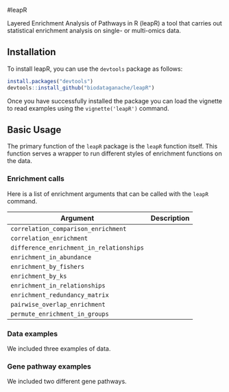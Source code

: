 #leapR

Layered Enrichment Analysis of Pathways in R (leapR) a tool that carries out statistical enrichment analysis on single- or multi-omics data.

## Installation
To install leapR, you can use the `devtools` package as follows:

``` R
install.packages("devtools")
devtools::install_github("biodataganache/leapR")
```

Once you have successfully installed the package you can load the vignette to read examples using the `vignette('leapR')` command.

## Basic Usage

The primary function of the `leapR` package is the `leapR` function itself. This function serves a wrapper to run different styles of enrichment functions on the data.

### Enrichment calls

Here is a list of enrichment arguments that can be called with the `leapR` command.

| Argument                                        | Description |   
| ---                                             | ----        |   
| `correlation_comparison_enrichment`             |             |   
| `correlation_enrichment`                        |             |   
| `difference_enrichment_in_relationships`        |             |   
| `enrichment_in_abundance`                       |             |   
| `enrichment_by_fishers`                         |             |   
| `enrichment_by_ks`||
| `enrichment_in_relationships`||
|`enrichment_redundancy_matrix`||
|`pairwise_overlap_enrichment`||
|`permute_enrichment_in_groups`||


### Data examples
We included three examples of data.

### Gene pathway examples
We included two different gene pathways.
